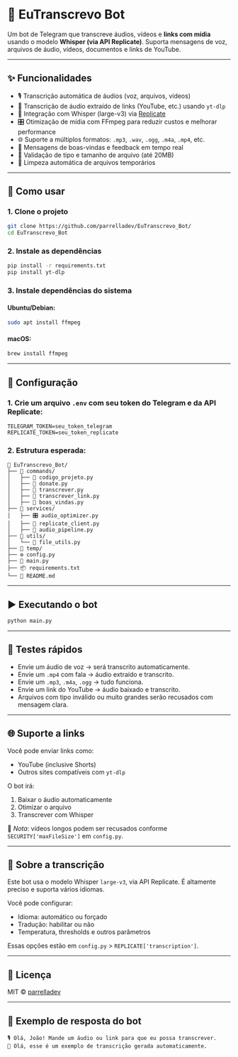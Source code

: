 # 🤖 EuTranscrevo Bot

Um bot de Telegram que transcreve áudios, vídeos e **links com mídia** usando o modelo **Whisper (via API Replicate)**. Suporta mensagens de voz, arquivos de áudio, vídeos, documentos e links de YouTube.

---

## ✨ Funcionalidades

- 🎙️ Transcrição automática de áudios (voz, arquivos, vídeos)
- 🔗 Transcrição de áudio extraído de links (YouTube, etc.) usando `yt-dlp`
- 🧠 Integração com Whisper (large-v3) via [Replicate](https://replicate.com/)
- 🎛️ Otimização de mídia com FFmpeg para reduzir custos e melhorar performance
- 🌐 Suporte a múltiplos formatos: `.mp3`, `.wav`, `.ogg`, `.m4a`, `.mp4`, etc.
- 💬 Mensagens de boas-vindas e feedback em tempo real
- 🔐 Validação de tipo e tamanho de arquivo (até 20MB)
- 🧹 Limpeza automática de arquivos temporários

---

## 🚀 Como usar

### 1. Clone o projeto

```bash
git clone https://github.com/parrelladev/EuTranscrevo_Bot/
cd EuTranscrevo_Bot
```

### 2. Instale as dependências

```bash
pip install -r requirements.txt
pip install yt-dlp
```

### 3. Instale dependências do sistema

#### Ubuntu/Debian:

```bash
sudo apt install ffmpeg
```

#### macOS:

```bash
brew install ffmpeg
```

---

## 🔐 Configuração

### 1. Crie um arquivo `.env` com seu token do Telegram e da API Replicate:

```env
TELEGRAM_TOKEN=seu_token_telegram
REPLICATE_TOKEN=seu_token_replicate
```

### 2. Estrutura esperada:

```
📁 EuTranscrevo_Bot/
├── 📁 commands/
│   ├── 📝 codigo_projeto.py
│   ├── 📝 donate.py
│   ├── 📝 transcrever.py
│   ├── 🔗 transcrever_link.py
│   ├── 👋 boas_vindas.py
├── 📁 services/
│   ├── 🎛️ audio_optimizer.py
│   ├── 📡 replicate_client.py
│   ├── 🔁 audio_pipeline.py
├── 📁 utils/
│   └── 🧰 file_utils.py
├── 📁 temp/
├── ⚙️ config.py
├── 🚀 main.py
├── 📦 requirements.txt 
└── 📄 README.md
```

---

## ▶️ Executando o bot

```bash
python main.py
```

---

## 🧪 Testes rápidos

* Envie um áudio de voz → será transcrito automaticamente.
* Envie um `.mp4` com fala → áudio extraído e transcrito.
* Envie um `.mp3`, `.m4a`, `.ogg` → tudo funciona.
* Envie um link do YouTube → áudio baixado e transcrito.
* Arquivos com tipo inválido ou muito grandes serão recusados com mensagem clara.

---

## 🌐 Suporte a links

Você pode enviar links como:

- YouTube (inclusive Shorts)
- Outros sites compatíveis com `yt-dlp`

O bot irá:

1. Baixar o áudio automaticamente
2. Otimizar o arquivo
3. Transcrever com Whisper

📌 *Nota*: vídeos longos podem ser recusados conforme `SECURITY['maxFileSize']` em `config.py`.

---

## 🧠 Sobre a transcrição

Este bot usa o modelo Whisper `large-v3`, via API Replicate. É altamente preciso e suporta vários idiomas.

Você pode configurar:

* Idioma: automático ou forçado
* Tradução: habilitar ou não
* Temperatura, thresholds e outros parâmetros

Essas opções estão em `config.py` > `REPLICATE['transcription']`.

---

## 📄 Licença

MIT © [parrelladev](https://github.com/parrelladev)

---

## 💬 Exemplo de resposta do bot

```
🎙️ Olá, João! Mande um áudio ou link para que eu possa transcrever.
📝 Olá, esse é um exemplo de transcrição gerada automaticamente.
```
